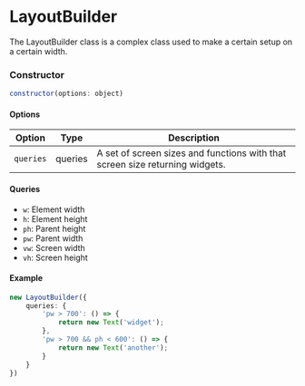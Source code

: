 # LayoutBuilder

The LayoutBuilder class is a complex class used to make a certain setup on a certain width.

### Constructor

```javascript
constructor(options: object)
``` 

#### Options
| Option | Type | Description |
| --- | --- | --- |
| `queries` | queries | A set of screen sizes and functions with that screen size returning widgets. |

#### Queries
+ `w`: Element width
+ `h`: Element height
+ `ph`: Parent height
+ `pw`: Parent width
+ `vw`: Screen width
+ `vh`: Screen height

#### Example
```ts
new LayoutBuilder({
	queries: {
		'pw > 700': () => {
			return new Text('widget');
		},
		'pw > 700 && ph < 600': () => {
			return new Text('another');
		}
	}
})
```